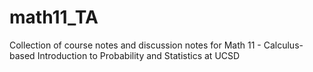 # math11_TA
Collection of course notes and discussion notes for Math 11 - Calculus-based Introduction to Probability and Statistics at UCSD
